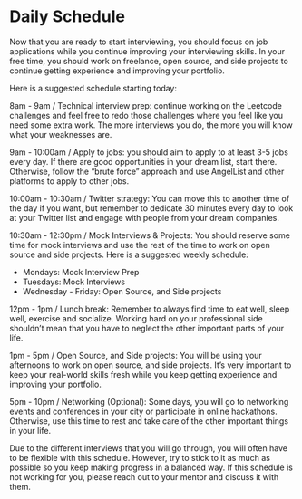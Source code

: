# Daily Schedule

Now that you are ready to start interviewing, you should focus on job applications while you continue improving your interviewing skills. In your free time, you should work on freelance, open source, and side projects to continue getting experience and improving your portfolio.

Here is a suggested schedule starting today:

8am - 9am / Technical interview prep: continue working on the Leetcode challenges and feel free to redo those challenges where you feel like you need some extra work. The more interviews you do, the more you will know what your weaknesses are.

9am - 10:00am / Apply to jobs: you should aim to apply to at least 3-5 jobs every day. If there are good opportunities in your dream list, start there. Otherwise, follow the “brute force” approach and use AngelList and other platforms to apply to other jobs.

10:00am - 10:30am / Twitter strategy: You can move this to another time of the day if you want, but remember to dedicate 30 minutes every day to look at your Twitter list and engage with people from your dream companies.

10:30am - 12:30pm / Mock Interviews & Projects: You should reserve some time for mock interviews and use the rest of the time to work on open source and side projects. Here is a suggested weekly schedule:

- Mondays: Mock Interview Prep
- Tuesdays: Mock Interviews
- Wednesday - Friday: Open Source, and Side projects

12pm - 1pm / Lunch break: Remember to always find time to eat well, sleep well, exercise and socialize. Working hard on your professional side shouldn’t mean that you have to neglect the other important parts of your life.

1pm - 5pm / Open Source, and Side projects: You will be using your afternoons to work on open source, and side projects. It’s very important to keep your real-world skills fresh while you keep getting experience and improving your portfolio.

5pm - 10pm / Networking (Optional): Some days, you will go to networking events and conferences in your city or participate in online hackathons. Otherwise, use this time to rest and take care of the other important things in your life.

Due to the different interviews that you will go through, you will often have to be flexible with this schedule. However, try to stick to it as much as possible so you keep making progress in a balanced way. If this schedule is not working for you, please reach out to your mentor and discuss it with them.
